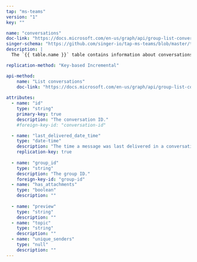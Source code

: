 ```yaml
---
tap: "ms-teams"
version: "1"
key: ""

name: "conversations"
doc-link: "https://docs.microsoft.com/en-us/graph/api/group-list-conversations?view=graph-rest-beta&tabs=http"
singer-schema: "https://github.com/singer-io/tap-ms-teams/blob/master/tap_ms_teams/schemas/conversations.json"
description: |
  The `{{ table.name }}` table contains information about conversations within a group in your Microsoft account.

replication-method: "Key-based Incremental"

api-method:
    name: "List conversations"
    doc-link: "https://docs.microsoft.com/en-us/graph/api/group-list-conversations?view=graph-rest-beta&tabs=http"
    
attributes:
  - name: "id"
    type: "string"
    primary-key: true
    description: "The conversation ID."
    #foreign-key-id: "conversation-id"

  - name: "last_delivered_date_time"
    type: "date-time"
    description: "The time a message was last delivered in a conversation."
    replication-key: true
      
  - name: "group_id"
    type: "string"
    description: "The group ID."
    foreign-key-id: "group-id"
  - name: "has_attachments"
    type: "boolean"
    description: ""
 
  - name: "preview"
    type: "string"
    description: ""
  - name: "topic"
    type: "string"
    description: ""
  - name: "unique_senders"
    type: "null"
    description: ""
---
```

